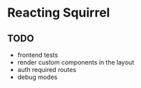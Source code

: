 # Reacting Squirrel

## TODO
- frontend tests
- render custom components in the layout
- auth required routes
- debug modes